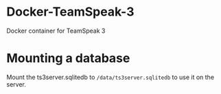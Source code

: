# Docker-TeamSpeak-3
Docker container for TeamSpeak 3

# Mounting a database

Mount the ts3server.sqlitedb to `/data/ts3server.sqlitedb` to use it on the server.
